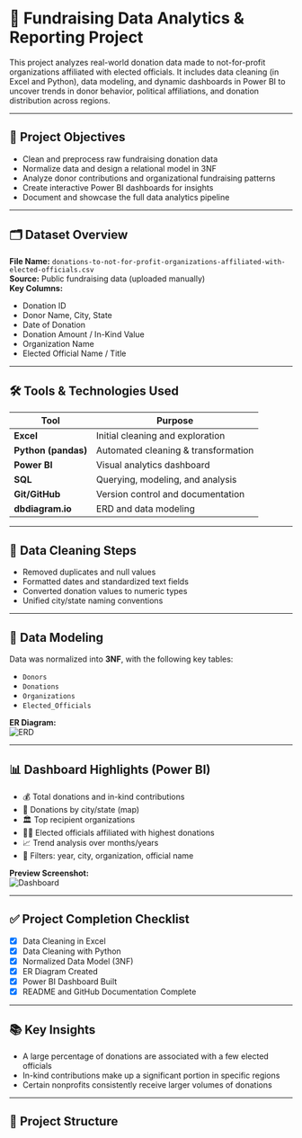 # 🧾 Fundraising Data Analytics & Reporting Project

This project analyzes real-world donation data made to not-for-profit organizations affiliated with elected officials. It includes data cleaning (in Excel and Python), data modeling, and dynamic dashboards in Power BI to uncover trends in donor behavior, political affiliations, and donation distribution across regions.

---

## 🚀 Project Objectives

- Clean and preprocess raw fundraising donation data
- Normalize data and design a relational model in 3NF
- Analyze donor contributions and organizational fundraising patterns
- Create interactive Power BI dashboards for insights
- Document and showcase the full data analytics pipeline

---

## 🗂️ Dataset Overview

**File Name:** `donations-to-not-for-profit-organizations-affiliated-with-elected-officials.csv`  
**Source:** Public fundraising data (uploaded manually)  
**Key Columns:**
- Donation ID
- Donor Name, City, State
- Date of Donation
- Donation Amount / In-Kind Value
- Organization Name
- Elected Official Name / Title

---

## 🛠️ Tools & Technologies Used

| Tool         | Purpose                         |
|--------------|----------------------------------|
| **Excel**    | Initial cleaning and exploration |
| **Python (pandas)** | Automated cleaning & transformation |
| **Power BI** | Visual analytics dashboard       |
| **SQL**      | Querying, modeling, and analysis |
| **Git/GitHub** | Version control and documentation |
| **dbdiagram.io** | ERD and data modeling         |

---

## 🧼 Data Cleaning Steps

- Removed duplicates and null values
- Formatted dates and standardized text fields
- Converted donation values to numeric types
- Unified city/state naming conventions

---

## 📐 Data Modeling

Data was normalized into **3NF**, with the following key tables:
- `Donors`
- `Donations`
- `Organizations`
- `Elected_Officials`

**ER Diagram:**  
![ERD](docs/ERD.png)

---

## 📊 Dashboard Highlights (Power BI)

- 💰 Total donations and in-kind contributions
- 📍 Donations by city/state (map)
- 🏛️ Top recipient organizations
- 🧑‍💼 Elected officials affiliated with highest donations
- 📈 Trend analysis over months/years
- 🔄 Filters: year, city, organization, official name

**Preview Screenshot:**  
![Dashboard](docs/screenshots/dashboard_preview.png)

---

## ✅ Project Completion Checklist

- [x] Data Cleaning in Excel
- [x] Data Cleaning with Python
- [x] Normalized Data Model (3NF)
- [x] ER Diagram Created
- [x] Power BI Dashboard Built
- [x] README and GitHub Documentation Complete

---

## 📚 Key Insights

- A large percentage of donations are associated with a few elected officials
- In-kind contributions make up a significant portion in specific regions
- Certain nonprofits consistently receive larger volumes of donations

---

## 📁 Project Structure


